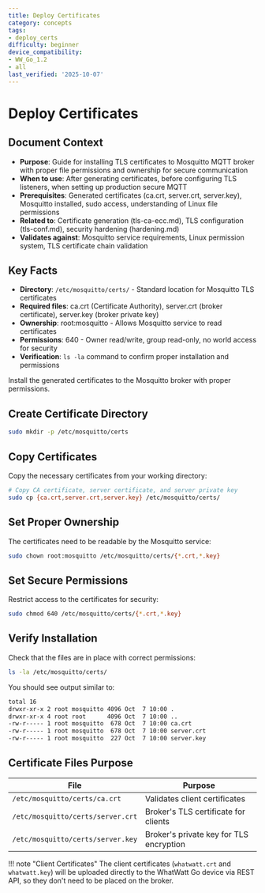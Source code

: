 ```yaml
---
title: Deploy Certificates
category: concepts
tags:
- deploy_certs
difficulty: beginner
device_compatibility:
- WW_Go_1.2
- all
last_verified: '2025-10-07'
---
```


# Deploy Certificates

## Document Context

- **Purpose**: Guide for installing TLS certificates to Mosquitto MQTT broker with proper file permissions and ownership for secure communication
- **When to use**: After generating certificates, before configuring TLS listeners, when setting up production secure MQTT
- **Prerequisites**: Generated certificates (ca.crt, server.crt, server.key), Mosquitto installed, sudo access, understanding of Linux file permissions
- **Related to**: Certificate generation (tls-ca-ecc.md), TLS configuration (tls-conf.md), security hardening (hardening.md)
- **Validates against**: Mosquitto service requirements, Linux permission system, TLS certificate chain validation

## Key Facts

- **Directory**: `/etc/mosquitto/certs/` - Standard location for Mosquitto TLS certificates
- **Required files**: ca.crt (Certificate Authority), server.crt (broker certificate), server.key (broker private key)
- **Ownership**: root:mosquitto - Allows Mosquitto service to read certificates
- **Permissions**: 640 - Owner read/write, group read-only, no world access for security
- **Verification**: `ls -la` command to confirm proper installation and permissions

Install the generated certificates to the Mosquitto broker with proper permissions.

## Create Certificate Directory

```bash
sudo mkdir -p /etc/mosquitto/certs
```

## Copy Certificates

Copy the necessary certificates from your working directory:

```bash
# Copy CA certificate, server certificate, and server private key
sudo cp {ca.crt,server.crt,server.key} /etc/mosquitto/certs/
```

## Set Proper Ownership

The certificates need to be readable by the Mosquitto service:

```bash
sudo chown root:mosquitto /etc/mosquitto/certs/{*.crt,*.key}
```

## Set Secure Permissions

Restrict access to the certificates for security:

```bash
sudo chmod 640 /etc/mosquitto/certs/{*.crt,*.key}
```

## Verify Installation

Check that the files are in place with correct permissions:

```bash
ls -la /etc/mosquitto/certs/
```

You should see output similar to:

```txt
total 16
drwxr-xr-x 2 root mosquitto 4096 Oct  7 10:00 .
drwxr-xr-x 4 root root      4096 Oct  7 10:00 ..
-rw-r----- 1 root mosquitto  678 Oct  7 10:00 ca.crt
-rw-r----- 1 root mosquitto  678 Oct  7 10:00 server.crt
-rw-r----- 1 root mosquitto  227 Oct  7 10:00 server.key
```

## Certificate Files Purpose

| File                              | Purpose                                    |
|-----------------------------------|--------------------------------------------|
| `/etc/mosquitto/certs/ca.crt`    | Validates client certificates              |
| `/etc/mosquitto/certs/server.crt` | Broker's TLS certificate for clients      |
| `/etc/mosquitto/certs/server.key` | Broker's private key for TLS encryption   |

!!! note "Client Certificates"
    The client certificates (`whatwatt.crt` and `whatwatt.key`) will be uploaded directly to the WhatWatt Go device via REST API, so they don't need to be placed on the broker.
